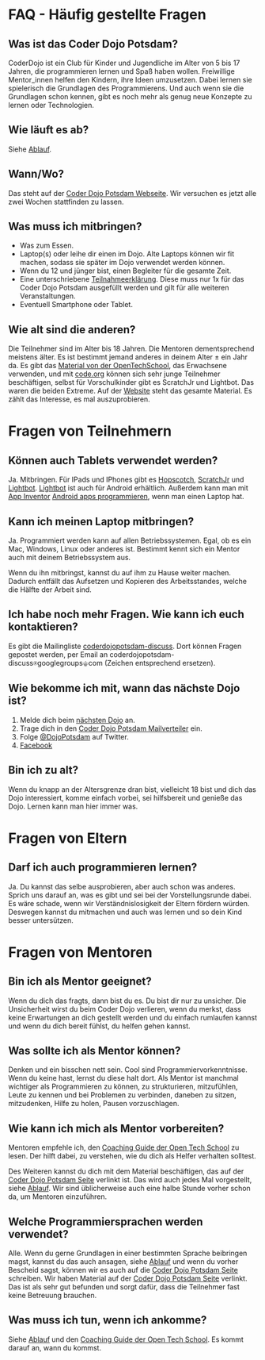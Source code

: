 FAQ - Häufig gestellte Fragen
=============================

Was ist das Coder Dojo Potsdam?
-------------------------------

CoderDojo ist ein Club für Kinder und Jugendliche im Alter von 5 bis 17 Jahren, die programmieren lernen und Spaß haben wollen. Freiwillige Mentor_innen helfen den Kindern, ihre Ideen umzusetzen. Dabei lernen sie spielerisch die Grundlagen des Programmierens. Und auch wenn sie die Grundlagen schon kennen, gibt es noch mehr als genug neue Konzepte zu lernen oder Technologien.

Wie läuft es ab?
----------------
Siehe [Ablauf](Ablauf.md).

Wann/Wo?
--------
Das steht auf der [Coder Dojo Potsdam Webseite](https://CoderDojoPotsdam.github.io). Wir versuchen es jetzt alle zwei Wochen stattfinden zu lassen.

Was muss ich mitbringen?
------------------------

- Was zum Essen.
- Laptop(s) oder leihe dir einen im Dojo. Alte Laptops können wir fit machen, sodass sie später im Dojo verwendet werden können. 
- Wenn du 12 und jünger bist, einen Begleiter für die gesamte Zeit.
- Eine unterschriebene [Teilnahmeerklärung](https://github.com/CoderDojoPotsdam/organize/blob/master/Teilnahmebedingungen-CoderDojo-Potsdam.pdf?raw=true). Diese muss nur 1x für das Coder Dojo Potsdam ausgefüllt werden und gilt für alle weiteren Veranstaltungen.
- Eventuell Smartphone oder Tablet.

Wie alt sind die anderen?
-------------------------

Die Teilnehmer sind im Alter bis 18 Jahren. Die Mentoren dementsprechend meistens älter. Es ist bestimmt jemand anderes in deinem Alter ± ein Jahr da. Es gibt das [Material von der OpenTechSchool](http://learn.opentechschool.org/), das Erwachsene verwenden, und mit [code.org](http://code.org/) können sich sehr junge Teilnehmer beschäftigen, selbst für Vorschulkinder gibt es ScratchJr und Lightbot. Das waren die beiden Extreme. Auf der [Website](https://CoderDojoPotsdam.github.io) steht das gesamte Material. Es zählt das Interesse, es mal auszuprobieren.

Fragen von Teilnehmern
======================

Können auch Tablets verwendet werden?
-------------------------------------

Ja. Mitbringen. Für IPads und IPhones gibt es [Hopscotch](http://www.gethopscotch.com/), [ScratchJr](http://www.scratchjr.org/) und [Lightbot](https://itunes.apple.com/de/app/lightbot-programming-puzzles/id657638474?mt=8). [Lightbot](https://itunes.apple.com/de/app/lightbot-programming-puzzles/id657638474?mt=8) ist auch für Android erhältlich. Außerdem kann man mit [App Inventor](http://appinventor.mit.edu/) [Android apps programmieren](http://www.universalsubtitles.org/en/videos/Uhxo9Ar9G9N3/info/talk-to-me-part-1-mit-app-inventor-tutorial-1/), wenn man einen Laptop hat.

Kann ich meinen Laptop mitbringen?
----------------------------------

Ja. Programmiert werden kann auf allen Betriebssystemen. Egal, ob es ein Mac, Windows, Linux oder anderes ist. Bestimmt kennt sich ein Mentor auch mit deinem Betriebssystem aus. 

Wenn du ihn mitbringst, kannst du auf ihm zu Hause weiter machen. Dadurch entfällt das Aufsetzen und Kopieren des Arbeitsstandes, welche die Hälfte der Arbeit sind.

Ich habe noch mehr Fragen. Wie kann ich euch kontaktieren?
----------------------------------------------------------

Es gibt die Mailingliste [coderdojopotsdam-discuss](https://groups.google.com/forum/#!forum/coderdojopotsdam-discuss). Dort können Fragen gepostet werden, per Email an coderdojopotsdam-discuss⍟googlegroups⚜com (Zeichen entsprechend ersetzen). 

Wie bekomme ich mit, wann das nächste Dojo ist?
-----------------------------------------------

1. Melde dich beim [nächsten Dojo](https://CoderDojoPotsdam.github.io) an.
2. Trage dich in den [Coder Dojo Potsdam Mailverteiler](https://groups.google.com/forum/#!forum/coderdojopotsdam) ein.
3. Folge [@DojoPotsdam](https://twitter.com/DojoPotsdam) auf Twitter.
4. [Facebook](https://www.facebook.com/groups/1526949497552279/)

Bin ich zu alt?
---------------

Wenn du knapp an der Altersgrenze dran bist, vielleicht 18 bist und dich das Dojo interessiert, komme einfach vorbei, sei hilfsbereit und genieße das Dojo. Lernen kann man hier immer was.

Fragen von Eltern
=================

Darf ich auch programmieren lernen?
-----------------------------------

Ja. Du kannst das selbe ausprobieren, aber auch schon was anderes. Sprich uns darauf an, was es gibt und sei bei der Vorstellungsrunde dabei. Es wäre schade, wenn wir Verständnislosigkeit der Eltern fördern würden. Deswegen kannst du mitmachen und auch was lernen und so dein Kind besser untersützen.

Fragen von Mentoren
===================

Bin ich als Mentor geeignet?
----------------------------

Wenn du dich das fragts, dann bist du es. Du bist dir nur zu unsicher. Die Unsicherheit wirst du beim Coder Dojo verlieren, wenn du merkst, dass keine Erwartungen an dich gestellt werden und du einfach rumlaufen kannst und wenn du dich bereit fühlst, du helfen gehen kannst.

Was sollte ich als Mentor können?
---------------------------------

Denken und ein bisschen nett sein. Cool sind Programmiervorkenntnisse. Wenn du keine hast, lernst du diese halt dort. Als Mentor ist manchmal wichtiger als Programmieren zu können, zu strukturieren, mitzufühlen, Leute zu kennen und bei Problemen zu verbinden, daneben zu sitzen, mitzudenken, Hilfe zu holen, Pausen vorzuschlagen.

Wie kann ich mich als Mentor vorbereiten?
-----------------------------------------

Mentoren empfehle ich, den [Coaching Guide der Open Tech School](http://opentechschool.github.io/slides/presentations/coaching/) zu lesen. Der hilft dabei, zu verstehen, wie du dich als Helfer verhalten solltest.

Des Weiteren kannst du dich mit dem Material beschäftigen, das auf der [Coder Dojo Potsdam Seite](https://CoderDojoPotsdam.github.io) verlinkt ist. Das wird auch jedes Mal vorgestellt, siehe [Ablauf](Ablauf.md). Wir sind üblicherweise auch eine halbe Stunde vorher schon da, um Mentoren einzuführen.

Welche Programmiersprachen werden verwendet?
--------------------------------------------

Alle. Wenn du gerne Grundlagen in einer bestimmten Sprache beibringen magst, kannst du das auch ansagen, siehe [Ablauf](Ablauf.md#begrüßungsrede) und wenn du vorher Bescheid sagst, können wir es auch auf die [Coder Dojo Potsdam Seite](https://CoderDojoPotsdam.github.io) schreiben. Wir haben Material auf der [Coder Dojo Potsdam Seite](https://CoderDojoPotsdam.github.io) verlinkt. Das ist als sehr gut befunden und sorgt dafür, dass die Teilnehmer fast keine Betreuung brauchen.

Was muss ich tun, wenn ich ankomme?
-----------------------------------

Siehe [Ablauf](Ablauf.md) und den [Coaching Guide der Open Tech School](http://opentechschool.github.io/slides/presentations/coaching/). Es kommt darauf an, wann du kommst.




